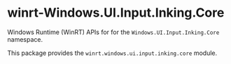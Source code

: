 <!-- warning: Please don't edit this file. It was automatically generated. -->

# winrt-Windows.UI.Input.Inking.Core

Windows Runtime (WinRT) APIs for for the `Windows.UI.Input.Inking.Core` namespace.

This package provides the `winrt.windows.ui.input.inking.core` module.
